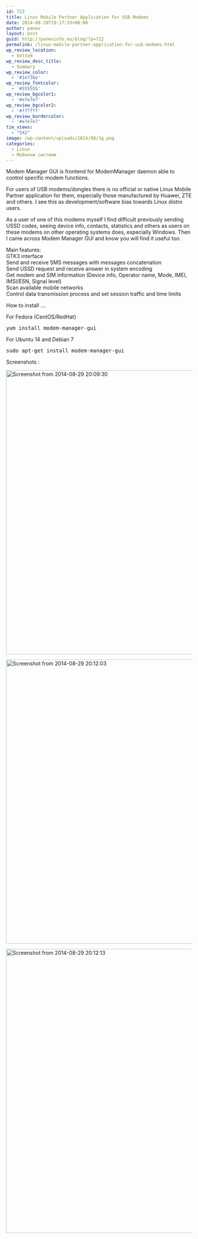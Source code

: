 ```yaml
---
id: 722
title: Linux Mobile Partner Application For USB Modems
date: 2014-08-29T19:17:33+00:00
author: panev
layout: post
guid: http://panevinfo.eu/blog/?p=722
permalink: /linux-mobile-partner-application-for-usb-modems.html
wp_review_location:
  - bottom
wp_review_desc_title:
  - Summary
wp_review_color:
  - '#1e73be'
wp_review_fontcolor:
  - '#555555'
wp_review_bgcolor1:
  - '#e7e7e7'
wp_review_bgcolor2:
  - '#ffffff'
wp_review_bordercolor:
  - '#e7e7e7'
tie_views:
  - "542"
image: /wp-content/uploads/2014/08/3g.png
categories:
  - Linux
  - Мобилни системи
---
```

Modem Manager GUI is frontend for ModemManager daemon able to control specific modem functions.

For users of USB modems/dongles there is no official or native Linux Mobile Partner application for them, especially those manufactured by Huawei, ZTE and others. I see this as development/software bias towards Linux distro users.

As a user of one of this modems myself I find difficult previously sending USSD codes, seeing device info, contacts, statistics and others as users on these modems on other operating systems does, especially Windows. Then I came across Modem Manager GUI and know you will find it useful too.  
<!--more-->

Main features:  
GTK3 interface  
Send and receive SMS messages with messages concatenation  
Send USSD request and receive answer in system encoding  
Get modem and SIM information (Device info, Operator name, Mode, IMEI, IMSI/ESN, Signal level)  
Scan available mobile networks  
Control data transmission process and set session traffic and time limits

How to install &#8230;.

For Fedora (CentOS/RedHat)

<pre>yum install modem-manager-gui</pre>

For Ubuntu 14 and Debian 7

<pre>sudo apt-get install modem-manager-gui</pre>

Screenshots :

[<img src="http://panevinfo.eu/blog/wp-content/uploads/2014/08/Screenshot-from-2014-08-29-200930.png" alt="Screenshot from 2014-08-29 20:09:30" width="1366" height="768" class="alignleft size-full wp-image-728" srcset="https://www.panevinfo.eu/wp-content/uploads/2014/08/Screenshot-from-2014-08-29-200930.png 1366w, https://www.panevinfo.eu/wp-content/uploads/2014/08/Screenshot-from-2014-08-29-200930-300x169.png 300w, https://www.panevinfo.eu/wp-content/uploads/2014/08/Screenshot-from-2014-08-29-200930-768x432.png 768w, https://www.panevinfo.eu/wp-content/uploads/2014/08/Screenshot-from-2014-08-29-200930-1024x576.png 1024w" sizes="(max-width: 1366px) 100vw, 1366px" />](http://panevinfo.eu/blog/wp-content/uploads/2014/08/Screenshot-from-2014-08-29-200930.png)

[<img src="http://panevinfo.eu/blog/wp-content/uploads/2014/08/Screenshot-from-2014-08-29-201203.png" alt="Screenshot from 2014-08-29 20:12:03" width="1366" height="768" class="alignleft size-full wp-image-727" srcset="https://www.panevinfo.eu/wp-content/uploads/2014/08/Screenshot-from-2014-08-29-201203.png 1366w, https://www.panevinfo.eu/wp-content/uploads/2014/08/Screenshot-from-2014-08-29-201203-300x169.png 300w, https://www.panevinfo.eu/wp-content/uploads/2014/08/Screenshot-from-2014-08-29-201203-768x432.png 768w, https://www.panevinfo.eu/wp-content/uploads/2014/08/Screenshot-from-2014-08-29-201203-1024x576.png 1024w" sizes="(max-width: 1366px) 100vw, 1366px" />](http://panevinfo.eu/blog/wp-content/uploads/2014/08/Screenshot-from-2014-08-29-201203.png)

[<img src="http://panevinfo.eu/blog/wp-content/uploads/2014/08/Screenshot-from-2014-08-29-201213.png" alt="Screenshot from 2014-08-29 20:12:13" width="1366" height="768" class="alignleft size-full wp-image-726" srcset="https://www.panevinfo.eu/wp-content/uploads/2014/08/Screenshot-from-2014-08-29-201213.png 1366w, https://www.panevinfo.eu/wp-content/uploads/2014/08/Screenshot-from-2014-08-29-201213-300x169.png 300w, https://www.panevinfo.eu/wp-content/uploads/2014/08/Screenshot-from-2014-08-29-201213-768x432.png 768w, https://www.panevinfo.eu/wp-content/uploads/2014/08/Screenshot-from-2014-08-29-201213-1024x576.png 1024w" sizes="(max-width: 1366px) 100vw, 1366px" />](http://panevinfo.eu/blog/wp-content/uploads/2014/08/Screenshot-from-2014-08-29-201213.png)